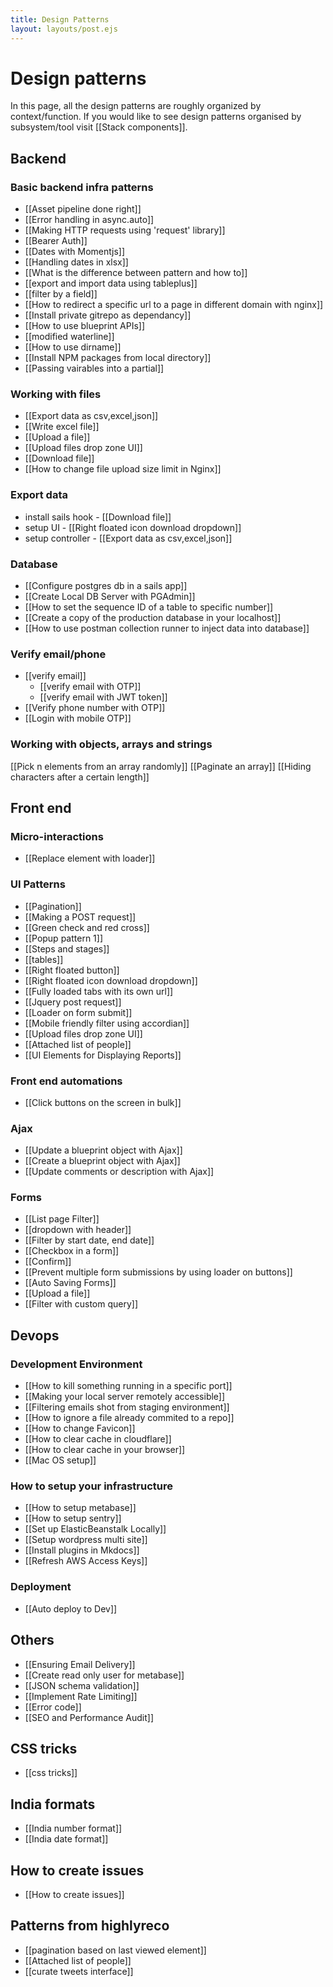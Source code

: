 ```yaml
---
title: Design Patterns
layout: layouts/post.ejs
---
```

# Design patterns
In this page, all the design patterns are roughly organized by context/function. If you would like to see design patterns organised by subsystem/tool visit [[Stack components]].


## Backend
### Basic backend infra patterns
- [[Asset pipeline done right]]
- [[Error handling in async.auto]]
- [[Making HTTP requests using 'request' library]]
- [[Bearer Auth]]
- [[Dates with Momentjs]]
- [[Handling dates in xlsx]]
- [[What is the difference between pattern and how to]]
- [[export and import data using tableplus]]
- [[filter by a field]]
- [[How to redirect a specific url to a page in different domain with nginx]]
- [[Install private gitrepo as dependancy]]
- [[How to use blueprint APIs]]
- [[modified waterline]]
- [[How to use dirname]]
- [[Install NPM packages from local directory]]
- [[Passing vairables into a partial]]

### Working with files
- [[Export data as csv,excel,json]]
- [[Write excel file]]
- [[Upload a file]]
- [[Upload files drop zone UI]]
- [[Download file]]
- [[How to change file upload size limit in Nginx]]

### Export data
- install sails hook - [[Download file]]
- setup UI - [[Right floated icon download dropdown]]
- setup controller - [[Export data as csv,excel,json]]


### Database
- [[Configure postgres db in a sails app]]
- [[Create Local DB Server with PGAdmin]]
- [[How to set the sequence ID of a table to specific number]]
- [[Create a copy of the production database in your localhost]]
- [[How to use postman collection runner to inject data into database]]

### Verify email/phone
- [[verify email]]
	- [[verify email with OTP]]
	- [[verify email with JWT token]]
- [[Verify phone number with OTP]]
- [[Login with mobile OTP]]

### Working with objects, arrays and strings
[[Pick n elements from an array randomly]]
[[Paginate an array]]
[[Hiding characters after a certain length]]



## Front end 
### Micro-interactions
- [[Replace element with loader]]
### UI Patterns
- [[Pagination]]
- [[Making a POST request]]
- [[Green check and red cross]]
- [[Popup pattern 1]]
- [[Steps and stages]]
- [[tables]] 
- [[Right floated button]]
- [[Right floated icon download dropdown]]
- [[Fully loaded tabs with its own url]]
- [[Jquery post request]]
- [[Loader on form submit]]
- [[Mobile friendly filter using accordian]]
- [[Upload files drop zone UI]]
- [[Attached list of people]]
- [[UI Elements for Displaying Reports]]

### Front end automations 
- [[Click buttons on the screen in bulk]]

### Ajax
- [[Update a blueprint object with Ajax]]
- [[Create a blueprint object with Ajax]]
- [[Update comments or description with Ajax]]

### Forms
- [[List page Filter]]
- [[dropdown with header]]
- [[Filter by start date, end date]]
- [[Checkbox in a form]]
- [[Confirm]]
- [[Prevent multiple form submissions by using loader on buttons]]
- [[Auto Saving Forms]]
- [[Upload a file]]
- [[Filter with custom query]]





## Devops
### Development Environment
- [[How to kill something running in a specific port]]
- [[Making your local server remotely accessible]]
- [[Filtering emails shot from staging environment]]
- [[How to ignore a file already commited to a repo]]
- [[How to change Favicon]]
- [[How to clear cache in cloudflare]]
- [[How to clear cache in your browser]]
- [[Mac OS setup]]


### How to setup your infrastructure
- [[How to setup metabase]]
- [[How to setup sentry]]
- [[Set up ElasticBeanstalk Locally]]
- [[Setup wordpress multi site]]
- [[Install plugins in Mkdocs]]
- [[Refresh AWS Access Keys]]




### Deployment
- [[Auto deploy to Dev]]






## Others
- [[Ensuring Email Delivery]]
- [[Create read only user for metabase]]
- [[JSON schema validation]]
- [[Implement Rate Limiting]]
- [[Error code]]
- [[SEO and Performance Audit]]


## CSS tricks
- [[css tricks]]

## India formats 
- [[India number format]]
- [[India date format]]


## How to create issues 
- [[How to create issues]]


## Patterns from highlyreco
- [[pagination based on last viewed element]]
- [[Attached list of people]]
- [[curate tweets interface]]


